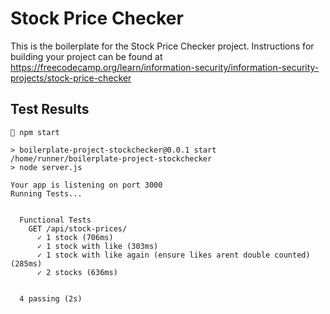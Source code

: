 # Stock Price Checker

This is the boilerplate for the Stock Price Checker project. Instructions for building your project can be found at https://freecodecamp.org/learn/information-security/information-security-projects/stock-price-checker


## Test Results

```
 npm start

> boilerplate-project-stockchecker@0.0.1 start /home/runner/boilerplate-project-stockchecker
> node server.js

Your app is listening on port 3000
Running Tests...


  Functional Tests
    GET /api/stock-prices/
      ✓ 1 stock (706ms)
      ✓ 1 stock with like (303ms)
      ✓ 1 stock with like again (ensure likes arent double counted) (285ms)
      ✓ 2 stocks (636ms)


  4 passing (2s)
```